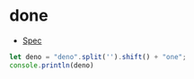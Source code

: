 # done

* [Spec](./spec.md)

```javascript
let deno = "deno".split('').shift() + "one";
console.println(deno)
```
